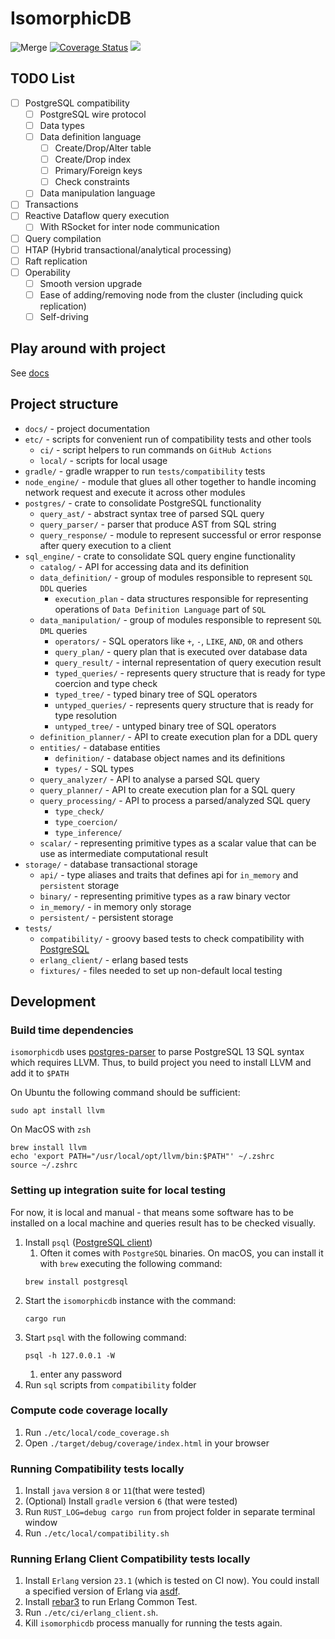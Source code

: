 # IsomorphicDB

![Merge](https://github.com/alex-dukhno/isomorphicdb/workflows/Merge/badge.svg)
[![Coverage Status](https://coveralls.io/repos/github/alex-dukhno/isomorphicdb/badge.svg?branch=main)](https://coveralls.io/github/alex-dukhno/isomorphicdb?branch=main)
<a href="https://discord.gg/PUcTcfU"><img src="https://img.shields.io/discord/509773073294295082.svg?logo=discord"></a>

## TODO List

* [ ] PostgreSQL compatibility
    * [ ] PostgreSQL wire protocol
    * [ ] Data types
    * [ ] Data definition language
        * [ ] Create/Drop/Alter table
        * [ ] Create/Drop index
        * [ ] Primary/Foreign keys
        * [ ] Check constraints
    * [ ] Data manipulation language
* [ ] Transactions
* [ ] Reactive Dataflow query execution
    * [ ] With RSocket for inter node communication
* [ ] Query compilation
* [ ] HTAP (Hybrid transactional/analytical processing)
* [ ] Raft replication
* [ ] Operability
    * [ ] Smooth version upgrade
    * [ ] Ease of adding/removing node from the cluster (including quick replication)
    * [ ] Self-driving

## Play around with project

See [docs](./docs/.)

## Project structure

* `docs/` - project documentation
* `etc/` - scripts for convenient run of compatibility tests and other tools
    * `ci/` - script helpers to run commands on `GitHub Actions`
    * `local/` - scripts for local usage
* `gradle/` - gradle wrapper to run `tests/compatibility` tests
* `node_engine/` - module that glues all other together to handle incoming network request and execute it across other modules
* `postgres/` - crate to consolidate PostgreSQL functionality
    * `query_ast/` - abstract syntax tree of parsed SQL query
    * `query_parser/` - parser that produce AST from SQL string
    * `query_response/` - module to represent successful or error response after query execution to a client
* `sql_engine/` - crate to consolidate SQL query engine functionality
    * `catalog/` - API for accessing data and its definition
    * `data_definition/` - group of modules responsible to represent `SQL DDL` queries
        * `execution_plan` - data structures responsible for representing operations of `Data Definition Language` part of `SQL`
    * `data_manipulation/` - group of modules responsible to represent `SQL DML` queries
        * `operators/` - SQL operators like `+`, `-`, `LIKE`, `AND`, `OR` and others
        * `query_plan/` - query plan that is executed over database data
        * `query_result/` - internal representation of query execution result
        * `typed_queries/` - represents query structure that is ready for type coercion and type check
        * `typed_tree/` - typed binary tree of SQL operators
        * `untyped_queries/` - represents query structure that is ready for type resolution
        * `untyped_tree/` - untyped binary tree of SQL operators
    * `definition_planner/` - API to create execution plan for a DDL query
    * `entities/` - database entities
        * `definition/` - database object names and its definitions
        * `types/` - SQL types
    * `query_analyzer/` - API to analyse a parsed SQL query
    * `query_planner/` - API to create execution plan for a SQL query
    * `query_processing/` - API to process a parsed/analyzed SQL query
        * `type_check/`
        * `type_coercion/`
        * `type_inference/`
    * `scalar/` - representing primitive types as a scalar value that can be use as intermediate computational result
* `storage/` - database transactional storage
    * `api/` - type aliases and traits that defines api for `in_memory` and `persistent` storage
    * `binary/` - representing primitive types as a raw binary vector
    * `in_memory/` - in memory only storage
    * `persistent/` - persistent storage
* `tests/`
    * `compatibility/` - groovy based tests to check compatibility with [PostgreSQL](https://www.postgresql.org/)
    * `erlang_client/` - erlang based tests
    * `fixtures/` - files needed to set up non-default local testing

## Development

### Build time dependencies

`isomorphicdb` uses [postgres-parser](https://github.com/zombodb/postgres-parser) to parse PostgreSQL 13 SQL syntax which
requires LLVM. Thus, to build project you need to install LLVM and add it to `$PATH`

On Ubuntu the following command should be sufficient:
```shell
sudo apt install llvm
```

On MacOS with `zsh`
```shell
brew install llvm
echo 'export PATH="/usr/local/opt/llvm/bin:$PATH"' ~/.zshrc
source ~/.zshrc 
```

### Setting up integration suite for local testing

For now, it is local and manual - that means some software has to be installed 
on a local machine and queries result has to be checked visually.

1. Install `psql` ([PostgreSQL client](https://www.postgresql.org))
    1. Often it comes with `PostgreSQL` binaries. On macOS, you can install it 
    with `brew` executing the following command:
    ```shell script
    brew install postgresql
    ```
1. Start the `isomorphicdb` instance with the command:
    ```shell script
    cargo run
    ```
1. Start `psql` with the following command:
    ```shell script
    psql -h 127.0.0.1 -W
    ```
    1. enter any password
1. Run `sql` scripts from `compatibility` folder

### Compute code coverage locally

1. Run `./etc/local/code_coverage.sh`
1. Open `./target/debug/coverage/index.html` in your browser

### Running Compatibility tests locally

1. Install `java` version `8` or `11`(that were tested)
1. (Optional) Install `gradle` version `6` (that were tested)
1. Run `RUST_LOG=debug cargo run` from project folder in separate terminal window
1. Run `./etc/local/compatibility.sh`

### Running Erlang Client Compatibility tests locally

1. Install `Erlang` version `23.1` (which is tested on CI now). You could
install a specified version of Erlang via [asdf](https://github.com/asdf-vm/asdf).
1. Install [rebar3](https://github.com/erlang/rebar3) to run Erlang Common Test.
1. Run `./etc/ci/erlang_client.sh`.
1. Kill `isomorphicdb` process manually for running the tests again.

